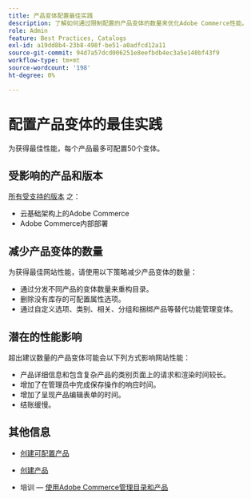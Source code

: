 ```yaml
---
title: 产品变体配置最佳实践
description: 了解如何通过限制配置的产品变体的数量来优化Adobe Commerce性能。
role: Admin
feature: Best Practices, Catalogs
exl-id: a19dd8b4-23b8-498f-be51-a0adfcd12a11
source-git-commit: 94d7a57dcd006251e8eefbdb4ec3a5e140bf43f9
workflow-type: tm+mt
source-wordcount: '198'
ht-degree: 0%

---
```


# 配置产品变体的最佳实践

为获得最佳性能，每个产品最多可配置50个变体。

## 受影响的产品和版本

[所有受支持的版本](../../../release/versions.md) 之：

- 云基础架构上的Adobe Commerce
- Adobe Commerce内部部署

## 减少产品变体的数量

为获得最佳网站性能，请使用以下策略减少产品变体的数量：

- 通过分发不同产品的变体数量来重构目录。
- 删除没有库存的可配置属性选项。
- 通过自定义选项、类别、相关、分组和捆绑产品等替代功能管理变体。

## 潜在的性能影响

超出建议数量的产品变体可能会以下列方式影响网站性能：

- 产品详细信息和包含复杂产品的类别页面上的请求和渲染时间较长。
- 增加了在管理员中完成保存操作的响应时间。
- 增加了呈现产品编辑表单的时间。
- 结账缓慢。

## 其他信息

- [创建可配置产品](https://experienceleague.adobe.com/docs/commerce-admin/catalog/products/types/product-create-configurable.html)
- [创建产品](https://experienceleague.adobe.com/docs/commerce-admin/catalog/products/product-create.html)

- 培训 — [使用Adobe Commerce管理目录和产品](https://learning.adobe.com/catalog/adobe_commerce/cours000000000098643.html)
